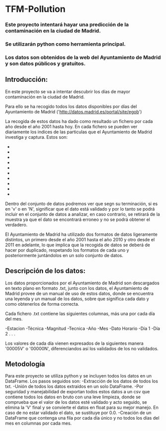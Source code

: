 # TFM-Pollution

### Este proyecto intentará hayar una predicción de la contaminación en la ciudad de Madrid.

### Se utilizarán python como herramienta principal.

### Los datos son obtenidos de la web del Ayuntamiento de Madrid y son datos públicos y gratuitos.

## Introducción:

En este proyecto se va a intentar descubrir los días de mayor contaminación en la ciudad de Madrid.

Para ello se ha recogido todos los datos disponibles por días del Ayuntamiento de Madrid ('http://datos.madrid.es/portal/site/egob')

La recogida de estos datos ha dado como resultado un fichero por cada año desde el año 2001 hasta hoy.
En cada fichero se pueden ver diariamente los indices de las particulas que el Ayuntamiento de Madrid investiga y captura.
Estos son:

-
-
-
-
-
-
-
-
-
-

Dentro del conjunto de datos podremos ver que segn su terminación, si es en 'v' o en 'N', significar que el dato está validado y por lo tanto se podrá incluir en el conjunto de datos a analizar, en caso contrario, se retirará de la muestra ya que el dato se encontrará erroneo y no se podrá obtener el verdadero.

El Ayuntamiento de Madrid ha utilizado dos formatos de datos ligeramente distintos, un primero desde el año 2001 hasta el año 2010 y otro desde el 2011 en adelante, lo que implica que la recogida de datos se deberá de hacer por duplicado, respetando los formatos de cada uno y posteriormente juntándolos en un solo conjunto de datos.

## Descripción de los datos:

Los datos proporcionados por el Ayuntamiento de Madrid son descargados en texto plano en formato .txt, junto con los datos, el Ayuntamiento de Madrid provee de un manual de uso de estos datos, donde se encuentra una leyenda y un manual de los datos, sobre que significa cada dato y como obtenerlos de forma correcta.

Cada fichero .txt contiene las siguientes columnas, más una por cada día del mes.

-Estacion
-Técnica
-Magnitud
-Tecnica
-Año
-Mes
-Dato Horario
-Día 1
-Día 2
  .
  .
  .
  
Los valores de cada día vienen expresados de la siguientes manera '00005V' o '00000N', diferenciandos así los validados de los no validados.

## Metodología

Para este proyecto se utiliza python y se incluyen todos los datos en un DataFrame. Los pasos seguidos son:
  -Extracción de los datos de todos los txt.
  -Unión de todos los datos extraidos en un solo DataFrame.
  -Por seguridad y manejabilidad de exportan todos estos datos a un csv que contiene todos los datos en bruto con una leve       limpieza, donde se comprueba que el valor de los datos esté validado y acto seguido, se elimina la 'V' final y se convierte el datos en float para su mejor manejo. En caso de no estar validado el dato, se sustituye por 0.0.
  -Creación de un DataFrame que contenga una fila por cada día único y no todos los días del mes en columnas por cada mes.
  
  
